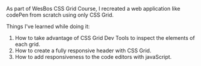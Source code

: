 As part of WesBos CSS Grid Course, I recreated a web application like codePen from scratch using only CSS Grid.

Things I've learned while doing it:

1. How to take advantage of CSS Grid Dev Tools to inspect the elements of each grid.
2. How to create a fully responsive header with CSS Grid.
3. How to add responsiveness to the code editors with javaScript.